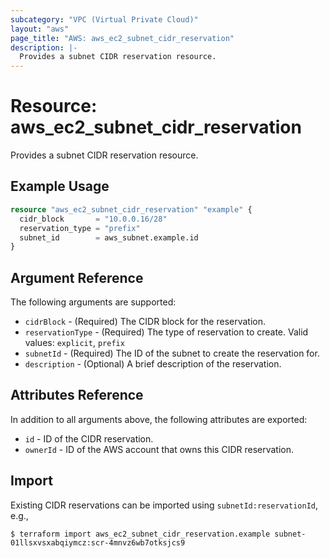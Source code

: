 ```yaml
---
subcategory: "VPC (Virtual Private Cloud)"
layout: "aws"
page_title: "AWS: aws_ec2_subnet_cidr_reservation"
description: |-
  Provides a subnet CIDR reservation resource.
---
```


# Resource: aws_ec2_subnet_cidr_reservation

Provides a subnet CIDR reservation resource.

## Example Usage

```terraform
resource "aws_ec2_subnet_cidr_reservation" "example" {
  cidr_block       = "10.0.0.16/28"
  reservation_type = "prefix"
  subnet_id        = aws_subnet.example.id
}
```

## Argument Reference

The following arguments are supported:

* `cidrBlock` - (Required) The CIDR block for the reservation.
* `reservationType` - (Required) The type of reservation to create. Valid values: `explicit`, `prefix`
* `subnetId` - (Required) The ID of the subnet to create the reservation for.
* `description` - (Optional) A brief description of the reservation.

## Attributes Reference

In addition to all arguments above, the following attributes are exported:

* `id` - ID of the CIDR reservation.
* `ownerId` - ID of the AWS account that owns this CIDR reservation.

## Import

Existing CIDR reservations can be imported using `subnetId:reservationId`, e.g.,

```
$ terraform import aws_ec2_subnet_cidr_reservation.example subnet-01llsxvsxabqiymcz:scr-4mnvz6wb7otksjcs9
```

<!-- cache-key: cdktf-0.17.0-pre.15 input-068d78a5a45794a8e8dfb5699785f8dd8fbaf725814c393dab988a122183fd6d -->
